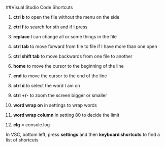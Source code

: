 ##Visual Studio Code Shortcuts

1. **ctrl b** to open the file without the menu on the side

1. **ctrl f** to search for sth and if I press

1. **replace** I can change all or some things in the file

1. **ctrl tab** to move forward from file to file if I have more than one open

1. **ctrl shift tab** to move backwards from one file to another

1. **home** to move the cursor to the beginning of the line

1. **end** to move the cursor to the end of the line

1. **ctrl d** to select the word I am on

1. **ctrl +/-** to zoom the screen bigger or smaller

1. **word wrap on** in settings to wrap words

1. **word wrap column** in setting 80 to decide the limit

1. **clg** = console.log



In VSC, bottom left, press **settings** and then **keyboard shortcuts** to find a list of shortcuts 
